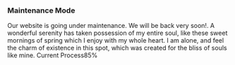 ### Maintenance Mode
Our website is going under maintenance. We will be back very soon!.
A wonderful serenity has taken possession of my entire soul, like these sweet mornings of spring which I enjoy with my whole heart. I am alone, and feel the charm of existence in this spot, which was created for the bliss of souls like mine.
Current Process85%
